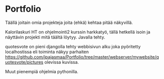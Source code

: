 
# Portfolio

Täällä joitain omia projekteja joita (ehkä) kehtaa pitää näkyvillä. 

Kalorilaskuri HT on ohjelmointi2 kurssin harkkatyö, tällä hetkellä isoin ja näyttävin projekti mitä täältä löytyy. Javalla tehty.

quotesvote on pieni djangolla tehty webbisivun alku joka pyöritetty localhostissa eli toiminta näkyy parhaiten https://github.com/jpajasmaa/Portfolio/tree/master/webserver/mywebsite/quotesvote/pictures olevissa kuvissa.

Muut pienempiä ohjelmia pythonilla.
